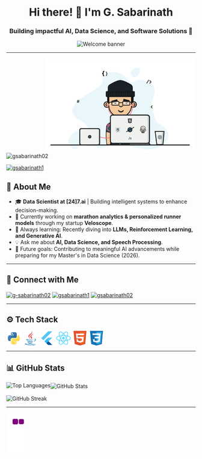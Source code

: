 <h1 align="center">Hi there! 👋 I'm G. Sabarinath</h1>
<h3 align="center">Building impactful AI, Data Science, and Software Solutions 🚀</h3>

<p align="center">
  <img src="https://visme.co/blog/wp-content/uploads/2020/03/animation-software-header-wide.gif" alt="Welcome banner">
</p>

---

<img align="right" alt="Coding" width="400" src="https://raw.githubusercontent.com/kvssankar/kvssankar/main/programmer.gif">

<p align="left"> <img src="https://komarev.com/ghpvc/?username=gsabarinath02&label=Profile%20views&color=0e75b6&style=flat" alt="gsabarinath02" /> </p>

<p align="left"> <a href="https://twitter.com/gsabarinath1" target="blank"><img src="https://img.shields.io/twitter/follow/gsabarinath1?logo=twitter&style=for-the-badge" alt="gsabarinath1" /></a> </p>

## 🌟 About Me

- 🎓 **Data Scientist at [24]7.ai** | Building intelligent systems to enhance decision-making.
- 🔭 Currently working on **marathon analytics & personalized runner models** through my startup **Veloscope**.
- 🌱 Always learning: Recently diving into **LLMs, Reinforcement Learning, and Generative AI**.
- 💡 Ask me about **AI, Data Science, and Speech Processing**.
- 🎯 Future goals: Contributing to meaningful AI advancements while preparing for my Master's in Data Science (2026).

---

## 🔗 Connect with Me

<p align="left">
<a href="https://linkedin.com/in/g-sabarinath02" target="blank"><img align="center" src="https://raw.githubusercontent.com/rahuldkjain/github-profile-readme-generator/master/src/images/icons/Social/linked-in-alt.svg" alt="g-sabarinath02" height="30" width="40" /></a>
<a href="https://twitter.com/gsabarinath1" target="blank"><img align="center" src="https://raw.githubusercontent.com/rahuldkjain/github-profile-readme-generator/master/src/images/icons/Social/twitter.svg" alt="gsabarinath1" height="30" width="40" /></a>
<a href="https://instagram.com/gsabarinath02" target="blank"><img align="center" src="https://raw.githubusercontent.com/rahuldkjain/github-profile-readme-generator/master/src/images/icons/Social/instagram.svg" alt="gsabarinath02" height="30" width="40" /></a>
</p>

---

## ⚙️ Tech Stack

<p align="left">
  <img align="center" alt="Python" height="40" width="40" src="https://raw.githubusercontent.com/devicons/devicon/master/icons/python/python-original.svg">
  <img align="center" alt="Java" height="40" width="40" src="https://raw.githubusercontent.com/devicons/devicon/master/icons/java/java-original.svg">
  <img align="center" alt="Flutter" height="40" width="40" src="https://raw.githubusercontent.com/github/explore/80688e429a7d4ef2fca1e82350fe8e3517d3494d/topics/flutter/flutter.png">
  <img align="center" alt="React" height="40" width="40" src="https://raw.githubusercontent.com/devicons/devicon/master/icons/react/react-original.svg">
  <img align="center" alt="HTML" height="40" width="40" src="https://raw.githubusercontent.com/devicons/devicon/master/icons/html5/html5-original.svg">
  <img align="center" alt="CSS" height="40" width="40" src="https://raw.githubusercontent.com/devicons/devicon/master/icons/css3/css3-original.svg">
</p>

---

## 📊 GitHub Stats

<p>
  <img align="left" src="https://github-readme-stats.vercel.app/api/top-langs?username=gsabarinath02&show_icons=true&locale=en&layout=compact&theme=radical" alt="Top Languages" />
</p>

<p>
  <img align="center" src="https://github-readme-stats.vercel.app/api?username=gsabarinath02&show_icons=true&locale=en&theme=radical" alt="GitHub Stats" />
</p>

<p>
  <img align="center" src="https://github-readme-streak-stats.herokuapp.com/?user=gsabarinath02&theme=radical" alt="GitHub Streak" />
</p>

---

![snake gif](https://github.com/gsabarinath02/gsabarinath02/blob/output/github-contribution-grid-snake.gif)
